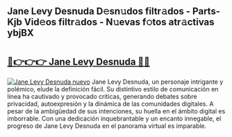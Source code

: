## Jane Levy Desnuda D𝚎sn𝚞dos filtr𝚊dos - Parts-Kjb Vid𝚎os filtr𝚊dos - N𝚞evas f𝚘tos atr𝚊ctivas ybjBX

# <h2><a href="http://mb0hzz.tromn.icu/?c=Jane+Levy+Desnuda">🔗👉👉👉 Jane Levy Desnuda 🔗🔗</a></h2>

[![Jane Levy Desnuda nuevo](https://i.imgur.com/pEAQMta.gif)](http://mb0hzz.tromn.icu/?c=Jane+Levy+Desnuda)
Jane Levy Desnuda, un personaje intrigante y polémico, elude la definición fácil. Su distintivo estilo de comunicación en línea ha cautivado y provocado críticas, generando debates sobre privacidad, autoexpresión y la dinámica de las comunidades digitales. A pesar de la ambigüedad de sus intenciones, su huella en el ámbito digital es imborrable. Con una dedicación inquebrantable y un encanto innegable, el progreso de Jane Levy Desnuda en el panorama virtual es imparable.
